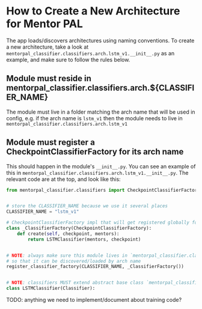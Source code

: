 # How to Create a New Architecture for Mentor PAL

The app loads/discovers architectures using naming conventions. To create a new architecture, take a look at `mentorpal_classifier.classifiers.arch.lstm_v1.__init__.py` as an example, and make sure to follow the rules below.

## Module must reside in mentorpal_classifier.classifiers.arch.${CLASSIFIER_NAME}

The module must live in a folder matching the arch name that will be used in config, e.g. if the arch name is `lstm_v1` then the module needs to live in `mentorpal_classifier.classifiers.arch.lstm_v1`

## Module must register a CheckpointClassifierFactory for its arch name

This should happen in the module's `__init__.py`. You can see an example of this in `mentorpal_classifier.classifiers.arch.lstm_v1.__init__.py`. The relevant code are at the top, and look like this:

```python
from mentorpal_classifier.classifiers import CheckpointClassifierFactory, Classifier, register_classifier_factory


# store the CLASSIFIER_NAME because we use it several places
CLASSIFIER_NAME = "lstm_v1"

# CheckpointClassifierFactory impl that will get registered globally for this arch ('lstm_v1')
class _ClassifierFactory(CheckpointClassifierFactory):
    def create(self, checkpoint, mentors):
        return LSTMClassifier(mentors, checkpoint)


# NOTE: always make sure this module lives in `mentorpal_classifier.classifiers.arch.${CLASSIFIER_NAME}`
# so that it can be discovered/loaded by arch name
register_classifier_factory(CLASSIFIER_NAME, _ClassifierFactory())


# NOTE: classifiers MUST extend abstract base class `mentorpal_classifier.classifiers.Classifier`
class LSTMClassifier(Classifier):
```

TODO: anything we need to implement/document about training code?